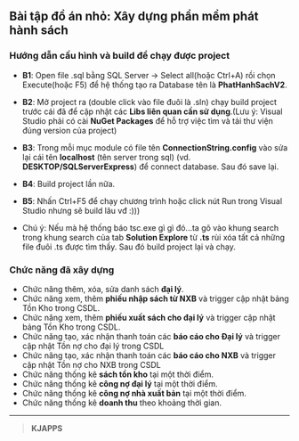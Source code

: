 ## Bài tập đồ án nhỏ: Xây dựng phần mềm phát hành sách

### Hướng dẫn cấu hình và build để chạy được project
+ **B1**: Open file .sql bằng SQL Server -> Select all(hoặc Ctrl+A) rồi chọn Execute(hoặc F5) để hệ thống tạo ra Database tên là **PhatHanhSachV2**.
+ **B2**: Mở project ra (double click vào file đuôi là .sln) chạy build project trước cái đã để cập nhật các **Libs liên quan cần sử dụng**.(Lưu ý: Visual Studio phải có cài **NuGet Packages** để hỗ trợ việc tìm và tải thư viện đúng version của project)
+ **B3**: Trong mỗi mục module có file tên **ConnectionString.config** vào sửa lại cái tên **localhost** (tên server trong sql) (vd. **DESKTOP/SQLServerExpress**) để connect database. Sau đó save lại.
+ **B4**: Build project lần nữa.
+ **B5**: Nhấn Ctrl+F5 để chạy chương trình hoặc click nút Run trong Visual Studio nhưng sẽ build lâu vđ :)))

+ Chú ý: Nếu mà hệ thống báo tsc.exe gì gì đó...ta gõ vào khung search trong khung search của tab **Solution Explore** từ **.ts** rùi xóa tất cả những file đuôi .ts được tìm thấy. Sau đó build project lại và chạy.

### Chức năng đã xây dựng
+ Chức năng thêm, xóa, sửa danh sách **đại lý**.
+ Chức năng xem, thêm **phiếu nhập sách từ NXB** và trigger cập nhật bảng Tồn Kho trong CSDL.
+ Chức năng xem, thêm **phiếu xuất sách cho đại lý** và trigger cập nhật bảng Tồn Kho trong CSDL.
+ Chức năng tạo, xác nhận thanh toán các **báo cáo cho Đại lý** và trigger cập nhật Tồn nợ cho đại lý trong CSDL
+ Chức năng tạo, xác nhận thanh toán các **báo cáo cho NXB** và trigger cập nhật Tồn nợ cho NXB trong CSDL
+ Chức năng thống kê **sách tồn kho** tại một thời điểm.
+ Chức năng thống kê **công nợ đại lý** tại một thời điểm.
+ Chức năng thống kê **công nợ nhà xuất bản** tại một thời điểm.
+ Chức năng thống kê **doanh thu** theo khoảng thời gian.
___
> **KJAPPS**
